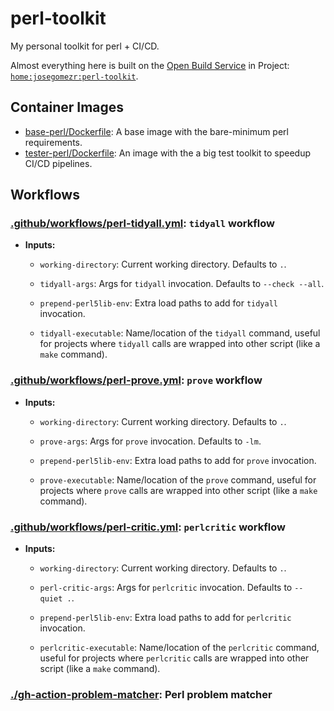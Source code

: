 perl-toolkit
============

My personal toolkit for perl + CI/CD.

Almost everything here is built on the [Open Build Service][obs] in Project: [`home:josegomezr:perl-toolkit`][obs-proj].


Container Images
----------------

- [base-perl/Dockerfile](./base-perl/Dockerfile): A base image with
  the bare-minimum perl requirements.
- [tester-perl/Dockerfile](./base-perl/Dockerfile): An image with
  the a big test toolkit to speedup CI/CD pipelines.

Workflows
---------

### [.github/workflows/perl-tidyall.yml][wf-tidyall.yml]: `tidyall` workflow 
- **Inputs:**
    * `working-directory`: Current working directory. Defaults to `.`.

    * `tidyall-args`: Args for `tidyall` invocation. Defaults to
      `--check --all`.

    * `prepend-perl5lib-env`: Extra load paths to add for `tidyall` invocation.

    * `tidyall-executable`: Name/location of the `tidyall` command, useful for
      projects where `tidyall` calls are wrapped into other script (like a
      `make` command).

### [.github/workflows/perl-prove.yml][wf-prove.yml]: `prove` workflow 
- **Inputs:**
    * `working-directory`: Current working directory. Defaults to `.`.

    * `prove-args`: Args for `prove` invocation. Defaults to `-lm`.

    * `prepend-perl5lib-env`: Extra load paths to add for `prove` invocation.

    * `prove-executable`: Name/location of the `prove` command, useful for
      projects where `prove` calls are wrapped into other script (like a `make`
      command).

### [.github/workflows/perl-critic.yml][wf-perlcritic.yml]: `perlcritic` workflow 
- **Inputs:**
    * `working-directory`: Current working directory. Defaults to `.`.

    * `perl-critic-args`: Args for `perlcritic` invocation. Defaults to `--quiet .`.

    * `prepend-perl5lib-env`: Extra load paths to add for `perlcritic`
      invocation.

    * `perlcritic-executable`: Name/location of the `perlcritic` command, useful
      for projects where `perlcritic` calls are wrapped into other script
      (like a `make` command).

### [./gh-action-problem-matcher][wf-gh-action-problem-matcher]: Perl problem matcher

[obs]: https://openbuildservice.org/
[obs-proj]: https://build.opensuse.org/package/show/home:josegomezr:perl-toolkit/base-perl
[wf-tidyall.yml]: .github/workflows/perl-tidyall.yml
[wf-prove.yml]: .github/workflows/perl-prove.yml
[wf-perlcritic.yml]: .github/workflows/perl-critic.yml
[wf-gh-action-problem-matcher]: ./gh-action-problem-matcher
